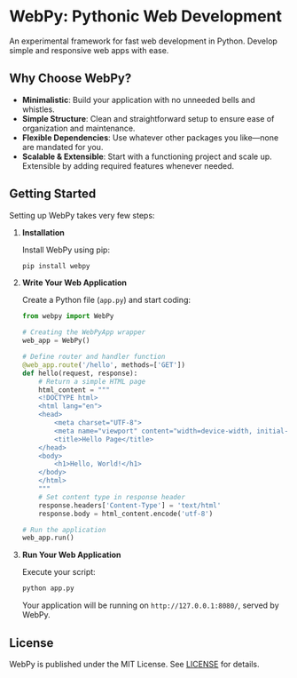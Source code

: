 # WebPy: Pythonic Web Development

An experimental framework for fast web development in Python. Develop simple and responsive web apps with ease.

## Why Choose WebPy?

- **Minimalistic**: Build your application with no unneeded bells and whistles.
- **Simple Structure**: Clean and straightforward setup to ensure ease of organization and maintenance.
- **Flexible Dependencies**: Use whatever other packages you like—none are mandated for you.
- **Scalable & Extensible**: Start with a functioning project and scale up. Extensible by adding required features whenever needed.

## Getting Started

Setting up WebPy takes very few steps:

1. **Installation**

   Install WebPy using pip:

   ```bash
   pip install webpy
   ```

2. **Write Your Web Application**

   Create a Python file (`app.py`) and start coding:

   ```python
   from webpy import WebPy

   # Creating the WebPyApp wrapper
   web_app = WebPy()

   # Define router and handler function
   @web_app.route('/hello', methods=['GET'])
   def hello(request, response):
       # Return a simple HTML page
       html_content = """
       <!DOCTYPE html>
       <html lang="en">
       <head>
           <meta charset="UTF-8">
           <meta name="viewport" content="width=device-width, initial-scale=1.0">
           <title>Hello Page</title>
       </head>
       <body>
           <h1>Hello, World!</h1>
       </body>
       </html>
       """
       # Set content type in response header
       response.headers['Content-Type'] = 'text/html'
       response.body = html_content.encode('utf-8')

   # Run the application
   web_app.run()
   ```

3. **Run Your Web Application**

   Execute your script:

   ```bash
   python app.py
   ```

   Your application will be running on `http://127.0.0.1:8080/`, served by WebPy.

## License

WebPy is published under the MIT License. See [LICENSE](LICENSE) for details.
